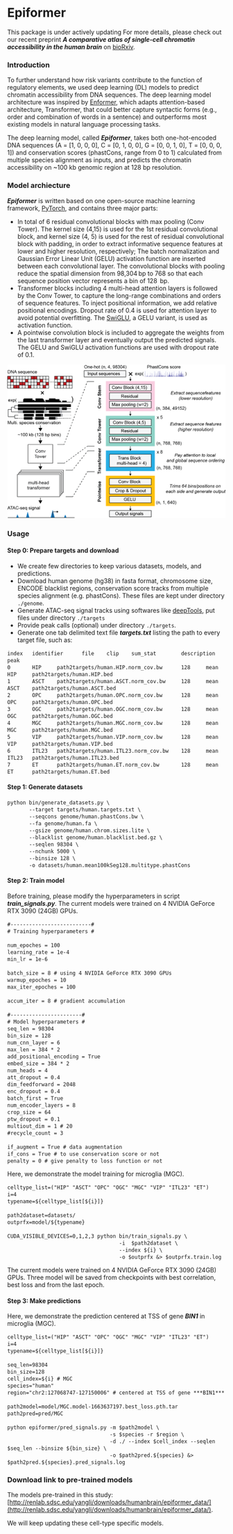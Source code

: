 # Epiformer

This package is under actively updating
For more details, please check out our recent preprint ***A comparative atlas of single-cell chromatin accessibility in the human brain*** on [bioRxiv](https://www.biorxiv.org/content/10.1101/2022.11.09.515833v1).

### Introduction

To further understand how risk variants contribute to the function of regulatory elements, we used deep learning (DL) models to predict chromatin accessibility from DNA sequences. The deep learning model architecture was inspired by [Enformer](https://www.nature.com/articles/s41592-021-01252-x), which adapts attention-based architecture, Transformer, that could better capture syntactic forms (e.g., order and combination of words in a sentence) and outperforms most existing models in natural language processing tasks. 

The deep learning model, called ***Epiformer***, takes both one-hot-encoded DNA sequences (A = [1, 0, 0, 0], C = [0, 1, 0, 0], G = [0, 0, 1, 0], T = [0, 0, 0, 1]) and conservation scores (phastCons, range from 0 to 1) calculated from multiple species alignment as inputs, and predicts the chromatin accessibility on ~100 kb genomic region at 128 bp resolution. 

### Model archiecture

***Epiformer*** is written based on one open-source machine learning framework, [PyTorch](https://pytorch.org), and contains three major parts: 
- In total of 6 residual convolutional blocks with max pooling (Conv Tower). The kernel size (4,15) is used for the 1st residual convolutional block, and kernel size (4, 5) is used for the rest of residual convolutional block with padding, in order to extract informative sequence features at lower and higher resolution, respectively; The batch normalization and Gaussian Error Linear Unit (GELU) activation function are inserted between each convolutional layer. The convolutional blocks with pooling reduce the spatial dimension from 98,304 bp to 768 so that each sequence position vector represents a bin of 128  bp.
- Transformer blocks including 4 multi-head attention layers is followed by the Conv Tower, to capture the long-range combinations and orders of sequence features. To inject positional information, we add relative positional encodings. Dropout rate of 0.4 is used for attention layer to avoid potential overfitting. The [SwiGLU](https://arxiv.org/pdf/2002.05202.pdf), a GELU variant, is used as activation function. 
- A pointwise convolution block is included to aggregate the weights from the last transformer layer and eventually output the predicted signals. The GELU and SwiGLU activation functions are used with dropout rate of 0.1.

![ model architecture ](/img/epiformer.png)

### Usage

#### Step 0: Prepare targets and download
- We create few directories to keep various datasets, models, and predictions.
- Download human genome (hg38) in fasta format, chromosome size, ENCODE blacklist regions, conservation score tracks from multiple species alignment (e.g. phastCons). These files are kept under directory `./genome`.
- Generate ATAC-seq signal tracks using softwares like [deepTools](https://deeptools.readthedocs.io/en/develop/), put files under directory `./targets`
- Provide peak calls (optional) under directory `./targets`. 
- Generate one tab delimited text file ***targets.txt*** listing the path to every target file, such as:
```
index   identifier      file    clip    sum_stat        description     peak
0       HIP     path2targets/human.HIP.norm_cov.bw      128     mean    HIP     path2targets/human.HIP.bed
1       ASCT    path2targets/human.ASCT.norm_cov.bw     128     mean    ASCT    path2targets/human.ASCT.bed
2       OPC     path2targets/human.OPC.norm_cov.bw      128     mean    OPC     path2targets/human.OPC.bed
3       OGC     path2targets/human.OGC.norm_cov.bw      128     mean    OGC     path2targets/human.OGC.bed
4       MGC     path2targets/human.MGC.norm_cov.bw      128     mean    MGC     path2targets/human.MGC.bed
5       VIP     path2targets/human.VIP.norm_cov.bw      128     mean    VIP     path2targets/human.VIP.bed
6       ITL23   path2targets/human.ITL23.norm_cov.bw    128     mean    ITL23   path2targets/human.ITL23.bed
7       ET      path2targets/human.ET.norm_cov.bw       128     mean    ET      path2targets/human.ET.bed
```

#### Step 1: Generate datasets

```
python bin/generate_datasets.py \
       --target targets/human.targets.txt \
       --seqcons genome/human.phastCons.bw \
       --fa genome/human.fa \
       --gsize genome/human.chrom.sizes.lite \
       --blacklist genome/human.blacklist.bed.gz \
       --seqlen 98304 \
       --nchunk 5000 \
       --binsize 128 \
       -o datasets/human.mean100kSeg128.multitype.phastCons
```

#### Step 2: Train model

Before training, please modify the hyperparameters in script ***train_signals.py***. The current models were trained on 4 NVIDIA GeForce RTX 3090 (24GB) GPUs.

```
#--------------------------#
# Training hyperparameters #

num_epoches = 100
learning_rate = 1e-4
min_lr = 1e-6

batch_size = 8 # using 4 NVIDIA GeForce RTX 3090 GPUs
warmup_epoches = 10
max_iter_epoches = 100

accum_iter = 8 # gradient accumulation

#-----------------------#
# Model hyperparameters #
seq_len = 98304
bin_size = 128
num_cnn_layer = 6
max_len = 384 * 2
add_positional_encoding = True
embed_size = 384 * 2
num_heads = 4
att_dropout = 0.4
dim_feedforward = 2048
enc_dropout = 0.4
batch_first = True
num_encoder_layers = 8
crop_size = 64
ptw_dropout = 0.1
multiout_dim = 1 # 20
#recycle_count = 3

if_augment = True # data augmentation
if_cons = True # to use conservation score or not
penalty = 0 # give penalty to loss function or not
```

Here, we demonstrate the model training for microglia (MGC).

```
celltype_list=("HIP" "ASCT" "OPC" "OGC" "MGC" "VIP" "ITL23" "ET")
i=4
typename=${celltype_list[${i}]}

path2dataset=datasets/
outprfx=model/${typename}

CUDA_VISIBLE_DEVICES=0,1,2,3 python bin/train_signals.py \
                                    -i  $path2dataset \
                                    --index ${i} \
                                    -o $outprfx &> $outprfx.train.log

```

The current models were trained on 4 NVIDIA GeForce RTX 3090 (24GB) GPUs. Three model will be saved from checkpoints with best correlation, best loss and from the last epoch.

#### Step 3: Make predictions

Here, we demonstrate the prediction centered at TSS of gene ***BIN1*** in microglia (MGC).

```
celltype_list=("HIP" "ASCT" "OPC" "OGC" "MGC" "VIP" "ITL23" "ET")
i=4
typename=${celltype_list[${i}]}

seq_len=98304 
bin_size=128
cell_index=${i} # MGC
species="human"
region="chr2:127068747-127150006" # centered at TSS of gene ***BIN1***

path2model=model/MGC.model-1663637197.best_loss.pth.tar
path2pred=pred/MGC

python epiformer/pred_signals.py -m $path2model \
                                 -s $species -r $region \
                                 -d ./ --index $cell_index --seqlen $seq_len --binsize ${bin_size} \
                                 -o $path2pred.${species} &> $path2pred.${species}.pred_signals.log
```

### Download link to pre-trained models

The models pre-trained in this study: [http://renlab.sdsc.edu/yangli/downloads/humanbrain/epiformer_data/](http://renlab.sdsc.edu/yangli/downloads/humanbrain/epiformer_data/).

We will keep updating these cell-type specific models.


